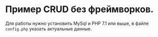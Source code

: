 # Пример CRUD без фреймворков.

Для работы нужно установить MySql и PHP 7.1 или выше,
в файле `config.php` указать актуальные данные.


